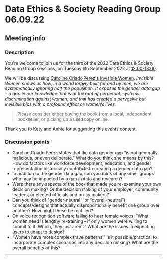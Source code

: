 # Data Ethics & Society Reading Group 06.09.22

## Meeting info

### Description

You're welcome to join us for the third of the 2022 Data Ethics & Society Reading Group sessions, on Tuesday  6th September 2022 at [12:00-13:00](https://www.timeanddate.com/countdown/generic?iso=20220531T12&p0=298&msg=Data+Ethics+and+Society+Reading+Group%3A+Counting%3A+How+We+Use+Numbers+to+Decide+What+Matters&ud=1&font=serif). 

We will be discussing [Caroline Criado Perez's Invisible Women](https://carolinecriadoperez.com/book/invisible-women/). _Invisible Women shows us how, in a world largely built for and by men, we are systematically ignoring half the population.  It exposes the gender data gap – a gap in our knowledge that is at the root of perpetual, systemic discrimination against women, and that has created a pervasive but invisible bias with a profound effect on women’s lives._

> Please consider either buying the book from a local, independent bookseller, or picking up a used copy online.

Thank you to Katy and Annie for suggesting this events content.

### Discussion points

- Caroline Criado Perez states that the data gender gap “is not generally malicious, or even deliberate.” What do you think she means by this? How do factors like workforce development, education, and gender representation historically contribute to creating a gender data gap?
- In addition to the gender data gap, can you think of any other groups who may be impacted by a gap in data and research?
- Were there any aspects of the book that made you re-examine your own decision making? Or the decision making of your employer, community leaders, or elected officials and policy makers?
- Can you think of "gender-neutral“ (or “overall-neutral”) concepts/designs that actually disproportionally benefit one group over another? How might these be rectified?
- On voice recognition software failing to hear female voices. “What women need is lengthy re-training – if only women were willing to submit to it. Which, they just aren’t.” What are the issues in expecting users to adapt to design?
- “Women have more complex travel patterns.” Is it possible/practical to incorporate complex scenarios into any decision making? What are the overall benefits of this?

---

<!--

## Meeting notes

### Who came
Number of people: 42

### What did we think?
Notes here!
Shall we email the author? If so, who'll send the email?

-->
